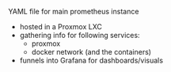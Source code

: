 YAML file for main prometheus instance
- hosted in a Proxmox LXC
- gathering info for following services:
    - proxmox
    - docker network (and the containers)
- funnels into Grafana for dashboards/visuals